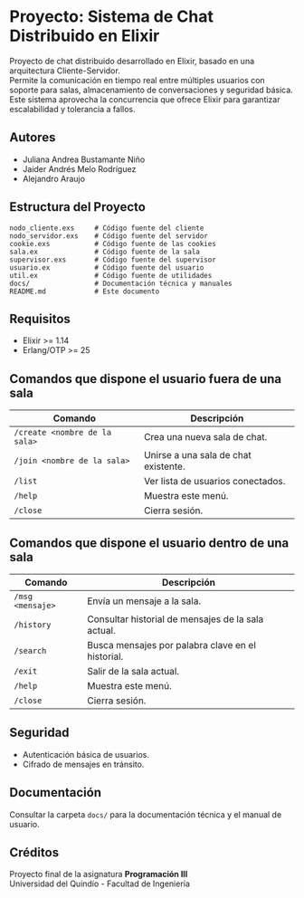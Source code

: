 # Proyecto: Sistema de Chat Distribuido en Elixir

Proyecto de chat distribuido desarrollado en Elixir, basado en una arquitectura Cliente-Servidor.  
Permite la comunicación en tiempo real entre múltiples usuarios con soporte para salas, almacenamiento de conversaciones y seguridad básica.  
Este sistema aprovecha la concurrencia que ofrece Elixir para garantizar escalabilidad y tolerancia a fallos.

## Autores

- Juliana Andrea Bustamante Niño  
- Jaider Andrés Melo Rodríguez  
- Alejandro Araujo  

## Estructura del Proyecto

```plaintext
nodo_cliente.exs     # Código fuente del cliente
nodo_servidor.exs    # Código fuente del servidor
cookie.exs           # Código fuente de las cookies
sala.ex              # Código fuente de la sala
supervisor.exs       # Código fuente del supervisor
usuario.ex           # Código fuente del usuario
util.ex              # Código fuente de utilidades
docs/                # Documentación técnica y manuales
README.md            # Este documento
```

## Requisitos

- Elixir >= 1.14  
- Erlang/OTP >= 25  

## Comandos que dispone el usuario fuera de una sala

| Comando                       | Descripción                          |
|-------------------------------|--------------------------------------|
| `/create <nombre de la sala>` | Crea una nueva sala de chat.         |
| `/join <nombre de la sala>`   | Unirse a una sala de chat existente. |
| `/list`                       | Ver lista de usuarios conectados.    |
| `/help`                       | Muestra este menú.                   |
| `/close`                      | Cierra sesión.                       |


## Comandos que dispone el usuario dentro de una sala

| Comando          | Descripción                                        |
|------------------|----------------------------------------------------|
| `/msg <mensaje>` | Envía un mensaje a la sala.                        |
| `/history`       | Consultar historial de mensajes de la sala actual. |
| `/search`        | Busca mensajes por palabra clave en el historial.  |
| `/exit`          | Salir de la sala actual.                           |
| `/help`          | Muestra este menú.                                 |
| `/close`         | Cierra sesión.                                     |

## Seguridad

- Autenticación básica de usuarios.  
- Cifrado de mensajes en tránsito.  

## Documentación

Consultar la carpeta `docs/` para la documentación técnica y el manual de usuario.

## Créditos

Proyecto final de la asignatura **Programación III**  
Universidad del Quindío - Facultad de Ingeniería
